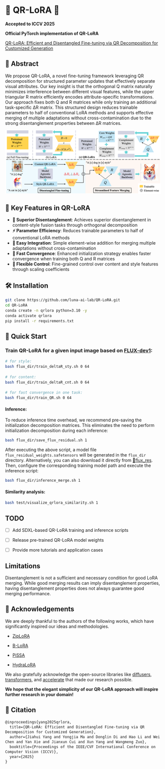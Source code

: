 # 🚀 QR-LoRA 🚀

**Accepted to ICCV 2025**

**Official PyTorch implementation of QR-LoRA**

[QR-LoRA: Efficient and Disentangled Fine-tuning via QR Decomposition for Customized Generation](https://arxiv.org/abs/2507.04599v2)  

##  🌼 Abstract
We propose QR-LoRA, a novel fine-tuning framework leveraging QR decomposition for structured parameter updates that effectively separate visual attributes. Our key insight is that the orthogonal Q matrix naturally minimizes interference between different visual features, while the upper triangular R matrix efficiently encodes attribute-specific transformations. Our approach fixes both Q and R matrices while only training an additional task-specific ΔR matrix. This structured design reduces trainable parameters to half of conventional LoRA methods and supports effective merging of multiple adaptations without cross-contamination due to the strong disentanglement properties between ΔR matrices.

![QR-LoRA](static/images/qrlora-method1.png)


## 🎯 Key Features in QR-LoRA

- **🔄 Superior Disentanglement**: Achieves superior disentanglement in content-style fusion tasks through orthogonal decomposition
- **⚡ Parameter Efficiency**: Reduces trainable parameters to half of conventional LoRA methods
- **🔧 Easy Integration**: Simple element-wise addition for merging multiple adaptations without cross-contamination
- **🚀 Fast Convergence**: Enhanced initialization strategy enables faster convergence when training both Q and R matrices
- **🎨 Flexible Control**: Fine-grained control over content and style features through scaling coefficients

## 🛠️ Installation

```bash
git clone https://github.com/luna-ai-lab/QR-LoRA.git
cd QR-LoRA
conda create -n qrlora python=3.10 -y
conda activate qrlora
pip install -r requirements.txt
```

## 🚀 Quick Start

### Train QR-LoRA for a given input image based on [FLUX-dev1](https://huggingface.co/black-forest-labs/FLUX.1-dev):

```bash
# for style:
bash flux_dir/train_deltaR_sty.sh 0 64

# for content:
bash flux_dir/train_deltaR_cnt.sh 0 64

# for fast convergence in one task:
bash flux_dir/train_QR.sh 0 64
```

#### Inference:
To reduce inference time overhead, we recommend pre-saving the initialization decomposition matrices. This eliminates the need to perform initialization decomposition during each inference:
```bash
bash flux_dir/save_flux_residual.sh 1
```
After executing the above script, a model file `flux_residual_weights.safetensors` will be generated in the `flux_dir` directory. Alternatively, you can also download it directly from [🤗flux_res](https://huggingface.co/yjh001/flux_res). Then, configure the corresponding training model path and execute the inference script:
```bash
bash flux_dir/inference_merge.sh 1
```

#### Similarity analysis:
```bash
bash test/visualize_qrlora_similarity.sh 1
```


## TODO
- [ ] Add SDXL-based QR-LoRA training and inference scripts
- [ ] Release pre-trained QR-LoRA model weights
- [ ] Provide more tutorials and application cases


## Limitations
Disentanglement is not a sufficient and necessary condition for good LoRA merging. While good merging results can imply disentanglement properties, having disentanglement properties does not always guarantee good merging performance.


## 🤝 Acknowledgements
We are deeply thankful to the authors of the following works, which have significantly inspired our ideas and methodologies. 

- [ZipLoRA](https://ziplora.github.io/)

- [B-LoRA](https://b-lora.github.io/B-LoRA/)

- [PiSSA](https://arxiv.org/abs/2404.02948)

- [HydraLoRA](https://github.com/Clin0212/HydraLoRA)

We also gratefully acknowledge the open-source libraries like [diffusers](https://huggingface.co/docs/diffusers/index), [transformers](https://huggingface.co/docs/transformers/index), and [accelerate](https://huggingface.co/docs/accelerate/index) that made our research possible.

**We hope that the elegant simplicity of our QR-LoRA approach will inspire further research in your domain!**



## 📄 Citation
```
@inproceedings{yang2025qrlora,
  title={QR-LoRA: Efficient and Disentangled Fine-tuning via QR Decomposition for Customized Generation},
  author={Jiahui Yang and Yongjia Ma and Donglin Di and Hao Li and Wei Chen and Yan Xie and Jianxun Cui and Xun Yang and Wangmeng Zuo},
  booktitle={Proceedings of the IEEE/CVF International Conference on Computer Vision (ICCV)},
  year={2025}
}
```